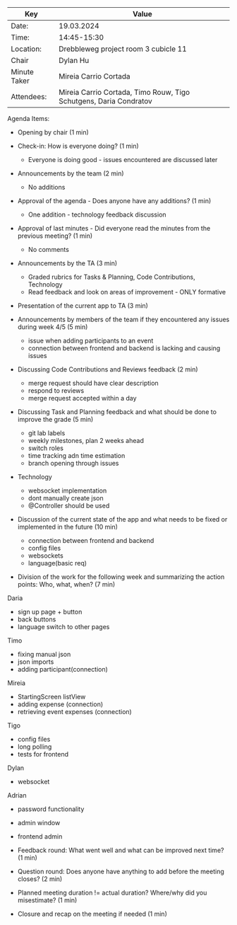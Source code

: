 | Key | Value                                                                    |
| --- |--------------------------------------------------------------------------|
| Date: | 19.03.2024                                                             |
| Time: | 14:45-15:30                                                            |
| Location: | Drebbleweg project room 3 cubicle 11                               |
| Chair | Dylan Hu                                                               |
| Minute Taker | Mireia Carrio Cortada                                           |
| Attendees: | Mireia Carrio Cortada, Timo Rouw, Tigo Schutgens, Daria Condratov |
Agenda Items:
- Opening by chair (1 min) 

- Check-in: How is everyone doing? (1 min) 
  - Everyone is doing good - issues encountered are discussed later

- Announcements by the team (2 min)
  - No additions

- Approval of the agenda - Does anyone have any additions? (1 min) 
  - One addition - technology feedback discussion

- Approval of last minutes - Did everyone read the minutes from the previous meeting? (1 min) 
  - No comments

- Announcements by the TA (3 min) 
  - Graded rubrics for Tasks & Planning, Code Contributions, Technology
  - Read feedback and look on areas of improvement - ONLY formative

- Presentation of the current app to TA (3 min)

- Announcements by members of the team if they encountered any issues during week 4/5 (5 min)
  - issue when adding participants to an event
  - connection between frontend and backend is lacking and causing issues

- Discussing Code Contributions and Reviews feedback (2 min)
  - merge request should have clear description
  - respond to reviews
  - merge request accepted within a day

- Discussing Task and Planning feedback and what should be done to improve the grade (5 min) 
  - git lab labels
  - weekly milestones, plan 2 weeks ahead
  - switch roles
  - time tracking adn time estimation
  - branch opening through issues

- Technology
  - websocket implementation
  - dont manually create json
  - @Controller should be used

- Discussion of the current state of the app and what needs to be fixed or implemented in the future (10 min)
  - connection between frontend and backend
  - config files
  - websockets
  - language(basic req)

- Division of the work for the following week and summarizing the action points: Who, what, when? (7 min)

Daria
- sign up page + button
- back buttons
- language switch to other pages

Timo
- fixing manual json
- json imports
- adding participant(connection)

Mireia
- StartingScreen listView
- adding expense (connection)
- retrieving event expenses (connection)

Tigo
- config files
- long polling
- tests for frontend

Dylan
- websocket

Adrian
- password functionality
- admin window
- frontend admin

- Feedback round: What went well and what can be improved next time? (1 min)

- Question round: Does anyone have anything to add before the meeting closes? (2 min) 

- Planned meeting duration != actual duration? Where/why did you misestimate? (1 min)

- Closure and recap on the meeting if needed (1 min)
